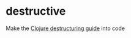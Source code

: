 # destructive
Make the [Clojure destructuring guide](https://clojure.org/guides/destructuring) into code
